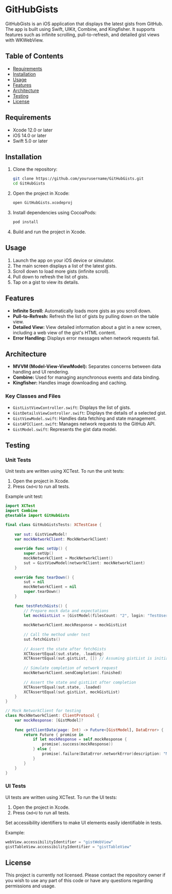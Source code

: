 # GitHubGists

GitHubGists is an iOS application that displays the latest gists from GitHub. The app is built using Swift, UIKit, Combine, and Kingfisher. It supports features such as infinite scrolling, pull-to-refresh, and detailed gist views with WKWebView.

## Table of Contents

- [Requirements](#requirements)
- [Installation](#installation)
- [Usage](#usage)
- [Features](#features)
- [Architecture](#architecture)
- [Testing](#testing)
- [License](#license)

## Requirements

- Xcode 12.0 or later
- iOS 14.0 or later
- Swift 5.0 or later

## Installation

1. Clone the repository:
   ```sh
   git clone https://github.com/yourusername/GitHubGists.git
   cd GitHubGists
   ```

2. Open the project in Xcode:
   ```sh
   open GitHubGists.xcodeproj
   ```

3. Install dependencies using CocoaPods:
   ```sh
   pod install
   ```

4. Build and run the project in Xcode.

## Usage

1. Launch the app on your iOS device or simulator.
2. The main screen displays a list of the latest gists.
3. Scroll down to load more gists (infinite scroll).
4. Pull down to refresh the list of gists.
5. Tap on a gist to view its details.

## Features

- **Infinite Scroll:** Automatically loads more gists as you scroll down.
- **Pull-to-Refresh:** Refresh the list of gists by pulling down on the table view.
- **Detailed View:** View detailed information about a gist in a new screen, including a web view of the gist's HTML content.
- **Error Handling:** Displays error messages when network requests fail.

## Architecture

- **MVVM (Model-View-ViewModel):** Separates concerns between data handling and UI rendering.
- **Combine:** Used for managing asynchronous events and data binding.
- **Kingfisher:** Handles image downloading and caching.

### Key Classes and Files

- `GistListViewController.swift`: Displays the list of gists.
- `GistDetailsViewController.swift`: Displays the details of a selected gist.
- `GistViewModel.swift`: Handles data fetching and state management.
- `GistAPIClient.swift`: Manages network requests to the GitHub API.
- `GistModel.swift`: Represents the gist data model.

## Testing

### Unit Tests

Unit tests are written using XCTest. To run the unit tests:

1. Open the project in Xcode.
2. Press `Cmd+U` to run all tests.

Example unit test:

```swift
import XCTest
import Combine
@testable import GitHubGists

final class GitHubGistsTests: XCTestCase {
    
    var sut: GistViewModel!
    var mockNetworkClient: MockNetworkClient!
    
    override func setUp() {
        super.setUp()
        mockNetworkClient = MockNetworkClient()
        sut = GistViewModel(networkClient: mockNetworkClient)
    }
    
    override func tearDown() {
        sut = nil
        mockNetworkClient = nil
        super.tearDown()
    }
    
    func testFetchGists() {
        // Prepare mock data and expectations
        let mockGistList = [GistModel(filesCount: "2", login: "TestUser", avatarURL: URL(string: "https://example.com/avatar.png")!, htmlURL: URL(string: "https://example.com/gist")!)]
        
        mockNetworkClient.mockResponse = mockGistList
        
        // Call the method under test
        sut.fetchGists()
        
        // Assert the state after fetchGists
        XCTAssertEqual(sut.state, .loading)
        XCTAssertEqual(sut.gistList, []) // Assuming gistList is initially empty
        
        // Simulate completion of network request
        mockNetworkClient.sendCompletion(.finished)
        
        // Assert the state and gistList after completion
        XCTAssertEqual(sut.state, .loaded)
        XCTAssertEqual(sut.gistList, mockGistList)
    }
}

// Mock NetworkClient for testing
class MockNetworkClient: ClientProtocol {
    var mockResponse: [GistModel]?
    
    func getClientData(page: Int) -> Future<[GistModel], DataError> {
        return Future { promise in
            if let mockResponse = self.mockResponse {
                promise(.success(mockResponse))
            } else {
                promise(.failure(DataError.networkError(description: "Mock Network Error")))
            }
        }
    }
}
```

### UI Tests

UI tests are written using XCTest. To run the UI tests:

1. Open the project in Xcode.
2. Press `Cmd+U` to run all tests.

Set accessibility identifiers to make UI elements easily identifiable in tests.

Example:

```swift
webView.accessibilityIdentifier = "gistWebView"
gistTableView.accessibilityIdentifier = "gistTableView"
```

## License

This project is currently not licensed. Please contact the repository owner if you wish to use any part of this code or have any questions regarding permissions and usage.
